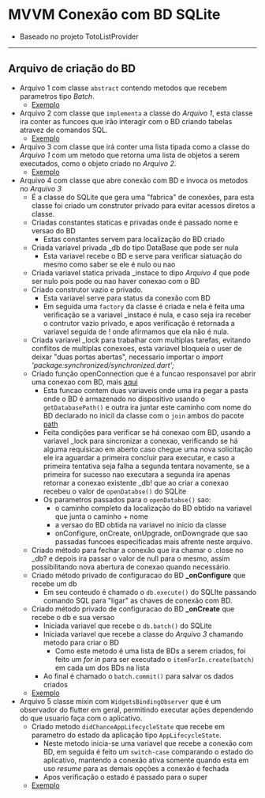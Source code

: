 # **MVVM** Conexão com BD SQLite
- Baseado no projeto TotoListProvider
***
## Arquivo de criação do BD
- Arquivo 1 com classe ```abstract``` contendo metodos que recebem parametros tipo *Batch*. 
    - [Exemplo](../../../../../Apps/todo_list_provider/lib/app/core/database/migrations/migration.dart)
- Arquivo 2 com classe que ```implementa``` a classe do *Arquivo 1*, esta classe ira conter as funcoes que irão interagir com o BD criando tabelas atravez de comandos SQL.
    - [Exemplo](../../../../../Apps/todo_list_provider/lib/app/core/database/migrations/migration_impl.dart)
- Arquivo 3 com classe que irá conter uma lista tipada como a classe do *Arquivo 1* com um metodo que retorna uma lista de objetos a serem executados, como o objeto criado no *Arquivo 2*.
    - [Exemplo](../../../../../Apps/todo_list_provider/lib/app/core/database/sqlite_migration_factory.dart)
- Arquivo 4 com classe que abre conexão com BD e invoca os metodos no *Arquivo 3*
    - É a classe do SQLite que gera uma "fabrica" de conexões, para esta classe foi criado um construtor privado para evitar acessos diretos a classe.
    - Criadas constantes staticas e privadas onde é passado nome e versao do BD
        - Estas constantes servem para localização do BD criado
    - Criada variavel privada _db do tipo DataBase que pode ser nula
        - Esta variavel recebe o BD e serve para verificar siatuação do mesmo como saber se ele é nulo ou nao
    - Criada variavel statica privada _instace to dipo *Arquivo 4* que pode ser nulo pois pode ou nao haver conexao com o BD
    - Criado construtor vazio e privado.
        - Esta variavel serve para status da conexão com BD
        - Em seguida uma ```factory``` da classe é criada e nela é feita uma verificação se a variavel _instace é nula, e caso seja ira receber o contrutor vazio privado, e apos verificação é retornada a variavel seguida de ! onde afirmamos que ela não é nula.
    - Criada variavel _lock para trabalhar com multiplas tarefas, evitando conflitos de multiplas conexoes, esta variavel bloqueia o user de deixar "duas portas abertas", necessario importar o *import 'package:synchronized/synchronized.dart';*
    - Criado função openConnection que é a funcao responsavel por abrir uma conexao com BD, mais [aqui](../../Modelos/Criando_ConexaoBD.md)
        - Esta funcao contem duas variaveis onde uma ira pegar a pasta onde o BD é armazenado no dispositivo usando o ```getDatabasePath()``` e outra ira juntar este caminho com nome do BD declarado no inicil da classe com o ```join``` ambos do pacote [path](../../../Path.md)
        - Feita condições para verificar se há conexao com BD, usando a variavel _lock para sincronizar a conexao, verificando se há alguma requisicao em aberto caso chegue uma nova solicitação ele ira aguardar a primeira concluir para executar, e caso a primeira tentativa seja falha a segunda tentara novamente, se a primeira for sucesso nao executara a segunda ira apenas retornar a conexao existente _db! que ao criar a conexao recebeu o valor de ```openDatabse()``` do SQLite
        - Os parametros passados para o ```openDatabse()``` sao:
            - o caminho completo da localização do BD obtido na variavel que junta o caminho + nome
            - a versao do BD obtida na variavel no inicio da classe
            - onConfigure, onCreate, onUpgrade, onDowngrade que sao passadas funcoes especificadas mais afrente neste arquivo.
    - Criado método para fechar a conexão que ira chamar o .close no _db? e depois ira passar o valor de null para o mesmo, assim possibilitando nova abertura de conexao quando necessário.
    - Criado método privado de configuracao do BD **_onConfigure** que recebe um db
        - Em seu conteudo é chamado o ```db.execute()``` do SQLIte passando comando SQL para "ligar" as chaves de conexão com BD.
    - Criado método privado de configuracao do BD **_onCreate** que recebe o db e sua versao
        - Iniciada variavel que recebe o ```db.batch()``` do SQLite
        - Iniciada variavel que recebe a classe do *Arquivo 3* chamando metodo para criar o BD
            - Como este metodo é uma lista de BDs a serem criados, foi feito um *for in* para ser executado o ```itemForIn.create(batch)``` em cada um dos BDs na lista
        - Ao final é chamado o ```batch.commit()``` para salvar os dados criados
    - [Exemplo](../../../../../Apps/todo_list_provider/lib/app/core/database/sqlite_connection_factory.dart)
- Arquivo 5 classe mixin com ```WidgetsBindingObserver``` que é um observador do flutter em geral, permitindo executar ações dependendo do que usuario faça com o aplicativo.
    - Criado metodo ```didChanceAppLifecycleState``` que recebe em parametro do estado da aplicação tipo ```AppLifecycleState```.
        - Neste metodo inicia-se uma variavel que recebe a conexão com BD, em seguida é feito um ```switch-case``` comparando o estado do aplicativo, mantendo a conexão ativa somente quando esta em uso *resume* para as demais opções a conexão é fechada
        - Apos verificação o estado é passado para o super
    - [Exemplo](../../../../../Apps/todo_list_provider/lib/app/core/database/sqlite_adm_conection.dart)

